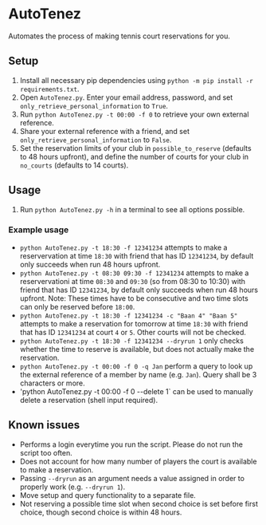 # AutoTenez
Automates the process of making tennis court reservations for you.

## Setup
1. Install all necessary pip dependencies using `python -m pip install -r requirements.txt`.
1. Open `AutoTenez.py`. Enter your email address, password, and set `only_retrieve_personal_information` to `True`.
1. Run `python AutoTenez.py -t 00:00 -f 0` to retrieve your own external reference.
1. Share your external reference with a friend, and set `only_retrieve_personal_information` to `False`.
1. Set the reservation limits of your club in `possible_to_reserve` (defaults to 48 hours upfront), and define the number of courts for your club in `no_courts` (defaults to 14 courts).

## Usage
1. Run `python AutoTenez.py -h` in a terminal to see all options possible.

### Example usage
- `python AutoTenez.py -t 18:30 -f 12341234` attempts to make a reservervation at time `18:30` with friend that has ID `12341234`, by default only succeeds when run 48 hours upfront.
- `python AutoTenez.py -t 08:30 09:30 -f 12341234` attempts to make a reservervationi at time `08:30` and `09:30` (so from 08:30 to 10:30) with friend that has ID `12341234`, by default only succeeds when run 48 hours upfront. Note: These times have to be consecutive and two time slots can only be reserved before `18:00`.
- `python AutoTenez.py -t 18:30 -f 12341234 -c "Baan 4" "Baan 5"` attempts to make a reservation for tomorrow at time `18:30` with friend that has ID `12341234` at court `4` or `5`. Other courts will not be checked.
- `python AutoTenez.py -t 18:30 -f 12341234 --dryrun 1` only checks whether the time to reserve is available, but does not actually make the reservation.
- `python AutoTenez.py -t 00:00 -f 0 -q Jan` perform a query to look up the external reference of a member by name (e.g. `Jan`). Query shall be 3 characters or more.
- 'python AutoTenez.py -t 00:00 -f 0 --delete 1` can be used to manually delete a reservation (shell input required).

## Known issues
* Performs a login everytime you run the script. Please do not run the script too often.
* Does not account for how many number of players the court is available to make a reservation.
* Passing `--dryrun` as an argument needs a value assigned in order to properly work (e.g. `--dryrun 1`).
* Move setup and query functionality to a separate file.
* Not reserving a possible time slot when second choice is set before first choice, though second choice is within 48 hours.
